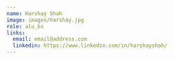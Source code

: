```yaml
---
name: Harshay Shah
image: images/harshay.jpg
role: alu_bs
links:
  email: email@address.com
  linkedin: https://www.linkedin.com/in/harshayshah/
---
```

